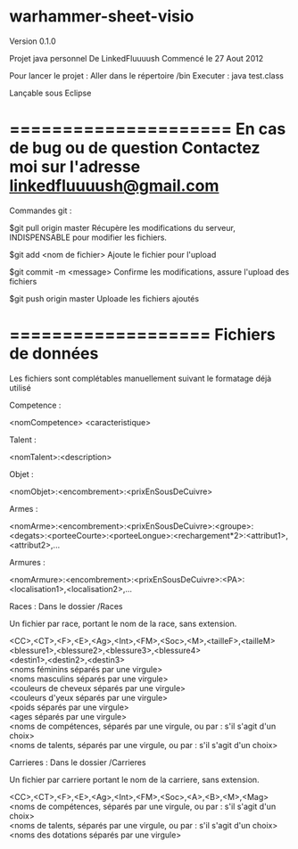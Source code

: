 warhammer-sheet-visio
=====================

Version 0.1.0

Projet java personnel
De LinkedFluuuush
Commencé le 27 Aout 2012

Pour lancer le projet :
Aller dans le répertoire /bin
Executer :
java test.class

Lançable sous Eclipse

=====================
En cas de bug ou de question
Contactez moi sur l'adresse 
linkedfluuuush@gmail.com
=====================

Commandes git :

$git pull origin master
Récupère les modifications du serveur, INDISPENSABLE pour modifier les fichiers.

$git add \<nom de fichier\>
Ajoute le fichier pour l'upload

$git commit -m \<message\>
Confirme les modifications, assure l'upload des fichiers

$git push origin master
Uploade les fichiers ajoutés

===================
Fichiers de données
===================

Les fichiers sont complétables manuellement suivant le formatage déjà utilisé

Competence :

\<nomCompetence\> \<caracteristique\>

Talent :

\<nomTalent\>:\<description\>

Objet : 

\<nomObjet\>:\<encombrement\>:\<prixEnSousDeCuivre\>

Armes :

\<nomArme\>:\<encombrement\>:\<prixEnSousDeCuivre\>:\<groupe\>:\<degats\>:\<porteeCourte\>:\<porteeLongue\>:\<rechargement*2\>:\<attribut1\>,\<attribut2\>,...

Armures : 

\<nomArmure\>:\<encombrement\>:\<prixEnSousDeCuivre\>:\<PA\>:\<localisation1\>,\<localisation2\>,...

Races :
Dans le dossier /Races

Un fichier par race, portant le nom de la race, sans extension.

\<CC\>,\<CT\>,\<F\>,\<E\>,\<Ag\>,\<Int\>,\<FM\>,\<Soc\>,\<M\>,\<tailleF\>,\<tailleM\><br />
\<blessure1\>,\<blessure2\>,\<blessure3\>,\<blessure4\><br />
\<destin1\>,\<destin2\>,\<destin3\><br />
\<noms féminins séparés par une virgule\><br />
\<noms masculins séparés par une virgule\><br />
\<couleurs de cheveux séparés par une virgule\><br />
\<couleurs d'yeux séparés par une virgule\><br />
\<poids séparés par une virgule\><br />
\<ages séparés par une virgule\><br />
\<noms de compétences, séparés par une virgule, ou par : s'il s'agit d'un choix\><br />
\<noms de talents, séparés par une virgule, ou par : s'il s'agit d'un choix\><br />

Carrieres :
Dans le dossier /Carrieres

Un fichier par carriere portant le nom de la carriere, sans extension.

\<CC\>,\<CT\>,\<F\>,\<E\>,\<Ag\>,\<Int\>,\<FM\>,\<Soc\>,\<A\>,\<B\>,\<M\>,\<Mag\><br />
\<noms de compétences, séparés par une virgule, ou par : s'il s'agit d'un choix\><br />
\<noms de talents, séparés par une virgule, ou par : s'il s'agit d'un choix\><br />
\<noms des dotations séparés par une virgule\><br />
